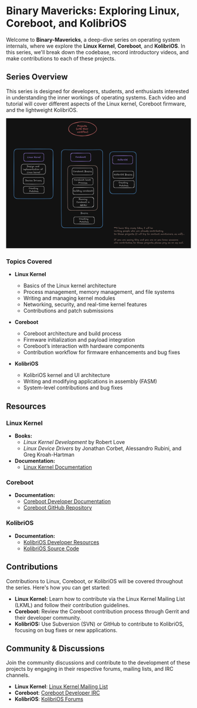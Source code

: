 # **Binary Mavericks: Exploring Linux, Coreboot, and KolibriOS**

Welcome to **Binary-Mavericks**, a deep-dive series on operating system internals, where we explore the **Linux Kernel**, **Coreboot**, and **KolibriOS**. In this series, we'll break down the codebase, record introductory videos, and make contributions to each of these projects.

## **Series Overview**

This series is designed for developers, students, and enthusiasts interested in understanding the inner workings of operating systems. Each video and tutorial will cover different aspects of the Linux kernel, Coreboot firmware, and the lightweight KolibriOS.

![projects](assets/projects.png)

### **Topics Covered**
- **Linux Kernel**
  - Basics of the Linux kernel architecture
  - Process management, memory management, and file systems
  - Writing and managing kernel modules
  - Networking, security, and real-time kernel features
  - Contributions and patch submissions

- **Coreboot**
  - Coreboot architecture and build process
  - Firmware initialization and payload integration
  - Coreboot’s interaction with hardware components
  - Contribution workflow for firmware enhancements and bug fixes

- **KolibriOS**
  - KolibriOS kernel and UI architecture
  - Writing and modifying applications in assembly (FASM)
  - System-level contributions and bug fixes

## **Resources**

### **Linux Kernel**
- **Books:**
  - *Linux Kernel Development* by Robert Love
  - *Linux Device Drivers* by Jonathan Corbet, Alessandro Rubini, and Greg Kroah-Hartman
- **Documentation:**
  - [Linux Kernel Documentation](https://www.kernel.org/doc/html/latest/)

### **Coreboot**
- **Documentation:**
  - [Coreboot Developer Documentation](https://doc.coreboot.org/)
  - [Coreboot GitHub Repository](https://github.com/coreboot/coreboot)

### **KolibriOS**
- **Documentation:**
  - [KolibriOS Developer Resources](https://wiki.kolibrios.org/Development)
  - [KolibriOS Source Code](https://github.com/kolibrios)

## **Contributions**

Contributions to Linux, Coreboot, or KolibriOS will be covered throughout the series. Here's how you can get started:

- **Linux Kernel:** Learn how to contribute via the Linux Kernel Mailing List (LKML) and follow their contribution guidelines.
- **Coreboot:** Review the Coreboot contribution process through Gerrit and their developer community.
- **KolibriOS:** Use Subversion (SVN) or GitHub to contribute to KolibriOS, focusing on bug fixes or new applications.

## **Community & Discussions**

Join the community discussions and contribute to the development of these projects by engaging in their respective forums, mailing lists, and IRC channels.

- **Linux Kernel**: [Linux Kernel Mailing List](https://lkml.org/)
- **Coreboot**: [Coreboot Developer IRC](https://doc.coreboot.org/discuss.html)
- **KolibriOS**: [KolibriOS Forums](http://board.kolibrios.org/)

